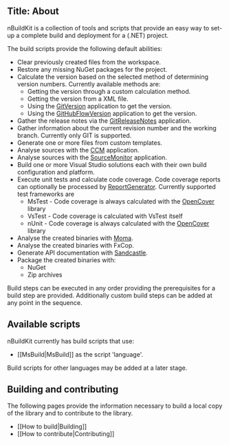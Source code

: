 Title: About
---

nBuildKit is a collection of tools and scripts that provide an easy way to set-up a complete build and deployment for a (.NET) project.

The build scripts provide the following default abilities:

* Clear previously created files from the workspace.
* Restore any missing NuGet packages for the project.
* Calculate the version based on the selected method of determining version numbers. Currently available methods are:
  * Getting the version through a custom calculation method.
  * Getting the version from a XML file.
  * Using the [GitVersion](https://github.com/ParticularLabs/GitVersion) application to get the version.
  * Using the [GitHubFlowVersion](https://github.com/JakeGinnivan/GitHubFlowVersion) application to get the version.
* Gather the release notes via the [GitReleaseNotes](https://github.com/GitTools/GitReleaseNotes) application.
* Gather information about the current revision number and the working branch. Currently only GIT is supported.
* Generate one or more files from custom templates.
* Analyse sources with the [CCM](http://www.blunck.se/ccm.html) application.
* Analyse sources with the [SourceMonitor](http://www.campwoodsw.com/sourcemonitor.html) application.
* Build one or more Visual Studio solutions each with their own build configuration and platform.
* Execute unit tests and calculate code coverage. Code coverage reports can optionally be processed by [ReportGenerator](https://github.com/danielpalme/ReportGenerator). Currently supported test frameworks are
  * MsTest - Code coverage is always calculated with the [OpenCover](https://github.com/sawilde/opencover) library
  * VsTest - Code coverage is calculated with VsTest itself
  * nUnit - Code coverage is always calculated with the [OpenCover](https://github.com/sawilde/opencover) library
* Analyse the created binaries with [Moma](http://www.mono-project.com/docs/tools+libraries/tools/moma/).
* Analyse the created binaries with FxCop.
* Generate API documentation with [Sandcastle](https://github.com/EWSoftware/SHFB).
* Package the created binaries with:
  * NuGet
  * Zip archives

Build steps can be executed in any order providing the prerequisites for a build step are provided. Additionally custom build steps can be added at any point in the sequence.


## Available scripts

nBuildKit currently has build scripts that use:

* [[MsBuild|MsBuild]] as the script 'language'.

Build scripts for other languages may be added at a later stage.


## Building and contributing

The following pages provide the information necessary to build a local copy of the library and to contribute to the library.

* [[How to build|Building]]
* [[How to contribute|Contributing]]

